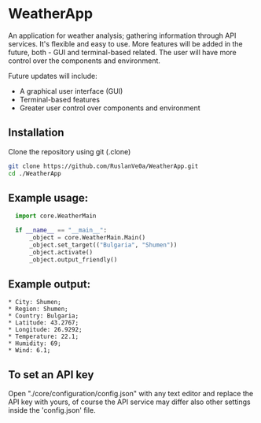 # WeatherApp
An application for weather analysis; gathering information through API services. It's flexible and easy to use. More features will be added in the future, both - GUI and terminal-based related. The user will have
more control over the components and environment.

Future updates will include:  
- A graphical user interface (GUI)  
- Terminal-based features  
- Greater user control over components and environment
  
## Installation
Clone the repository using git (.clone)
```bash
git clone https://github.com/RuslanVe0a/WeatherApp.git
cd ./WeatherApp
```

## Example usage:
  ```python
    import core.WeatherMain

    if __name__ == "__main__":
        _object = core.WeatherMain.Main()
        _object.set_target(("Bulgaria", "Shumen"))
        _object.activate()
        _object.output_friendly()
  ```
## Example output:
  ```
  * City: Shumen;
  * Region: Shumen;
  * Country: Bulgaria;
  * Latitude: 43.2767;
  * Longitude: 26.9292;
  * Temperature: 22.1;
  * Humidity: 69;
  * Wind: 6.1;
```
## To set an API key
  Open "./core/configuration/config.json" with any text editor and replace the API key with yours, of course the API service
  may differ also other settings inside the 'config.json' file.
